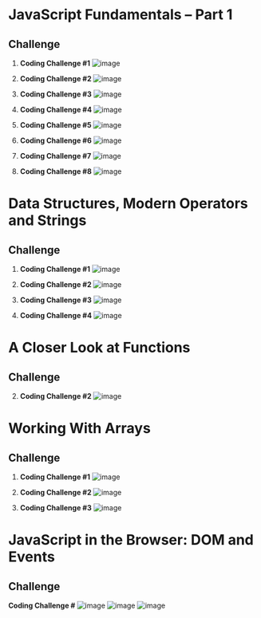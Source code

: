 # JavaScript Fundamentals – Part 1

## Challenge

1. **Coding Challenge #1**
   ![image](https://github.com/user-attachments/assets/e942cd00-5ee4-4463-abe4-ff49a411cf7e)

2. **Coding Challenge #2**
   ![image](https://github.com/user-attachments/assets/f7a1703c-2fd9-4d6b-ae84-f1e963a7a836)

3. **Coding Challenge #3**
   ![image](https://github.com/user-attachments/assets/46b25c90-e593-4591-8f2f-ef40422d3cac)

4. **Coding Challenge #4**
   ![image](https://github.com/user-attachments/assets/c9d6e452-c6df-42bb-b16e-468fc7cb8cb9)

5. **Coding Challenge #5**
   ![image](https://github.com/user-attachments/assets/dd896426-b1ee-4831-b134-870cd6b64a13)

6. **Coding Challenge #6**
   ![image](https://github.com/user-attachments/assets/d72e2bd7-b2c4-414b-8ec6-46448b9d6ad3)

7. **Coding Challenge #7**
   ![image](https://github.com/user-attachments/assets/85de55bc-fd20-486b-aaed-55658be2e8a4)

8. **Coding Challenge #8**
   ![image](https://github.com/user-attachments/assets/486250bb-fd95-4e42-a01f-cf30989525b9)

# Data Structures, Modern Operators and Strings

## Challenge

1. **Coding Challenge #1**
   ![image](https://github.com/user-attachments/assets/7b315fed-2c37-4fc3-a6c1-0807eecbfa98)

2. **Coding Challenge #2**
   ![image](https://github.com/user-attachments/assets/ea620dae-bb9e-4280-941c-4a0ae215b3d8)

3. **Coding Challenge #3**
   ![image](https://github.com/user-attachments/assets/5edfb952-d260-4b05-8204-ce3d0a35eaa6)

4. **Coding Challenge #4**
   ![image](https://github.com/user-attachments/assets/f136c10b-3e6e-42e4-8915-8066b2f3ac75)

# A Closer Look at Functions

## Challenge

2. **Coding Challenge #2**
   ![image](https://github.com/user-attachments/assets/ceab8996-3852-4e2c-a2eb-69e2b388e5dc)

# Working With Arrays

## Challenge

1. **Coding Challenge #1**
   ![image](https://github.com/user-attachments/assets/fe116044-d100-42db-bf07-9a1fb1c7b600)

2. **Coding Challenge #2**
   ![image](https://github.com/user-attachments/assets/d2f11268-2c72-444d-9c48-5ee13a11faed)

3. **Coding Challenge #3**
   ![image](https://github.com/user-attachments/assets/32a973e8-f76d-43b8-8b10-1d53d3ecd85b)

# JavaScript in the Browser: DOM and Events

## Challenge

**Coding Challenge #**
![image](https://github.com/user-attachments/assets/eb97de16-cf28-4bc7-bca0-71eefde62d50)
![image](https://github.com/user-attachments/assets/4f7075e3-b4ed-43ce-b1c5-6bec65b42bcb)
![image](https://github.com/user-attachments/assets/aa8c7586-9ff1-468a-8877-dd29506749a7)
